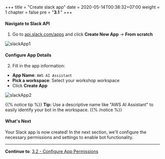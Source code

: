 +++
title = "Create slack app"
date = 2020-05-14T00:38:32+07:00
weight = 1
chapter = false
pre = "<b>3.1 </b>"
+++

#### Navigate to Slack API

1. Go to [api.slack.com/apps](https://api.slack.com/apps) and click **Create New App** → **From scratch**

![slackApp1](/images/3/slakcApp1.png?width=90pc)

#### Configure App Details

2. Fill in the app information:

- **App Name**: `AWS AI Assistant`
- **Pick a workspace**: Select your workshop workspace
- Click **Create App**

![slackApp2](/images/3/slakcApp2.png?width=90pc)

{{% notice tip %}}
**Tip:** Use a descriptive name like "AWS AI Assistant" to easily identify your bot in the workspace.
{{% /notice %}}

#### What's Next

Your Slack app is now created! In the next section, we'll configure the necessary permissions and settings to enable bot functionality.

---

**Continue to**: [3.2 - Configure App Permissions](../3.2-OAuth&Permissions/)
